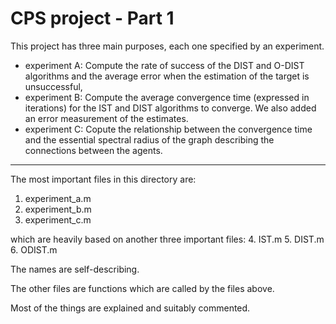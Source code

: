 # CPS project - Part 1

This project has three main purposes, each one specified by an experiment.

- experiment A: Compute the rate of success of the DIST and O-DIST algorithms and the average error when the estimation of the target is unsuccessful,
- experiment B: Compute the average convergence time (expressed in iterations) for the IST and DIST algorithms to converge. We also added an error measurement of the estimates.
- experiment C: Copute the relationship between the convergence time and the essential spectral radius of the graph describing the connections between the agents.

---

The most important files in this directory are:
1. experiment_a.m
2. experiment_b.m
3. experiment_c.m

which are heavily based on another three important files:
4. IST.m
5. DIST.m 
6. ODIST.m

The names are self-describing. 

The other files are functions which are called by the files above.

Most of the things are explained and suitably commented.